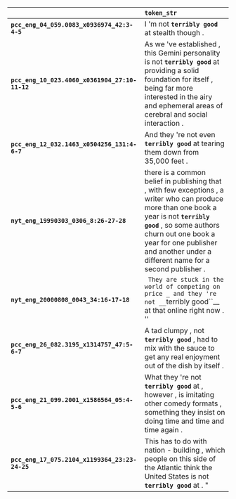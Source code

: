 |                                                | `token_str`                                                                                                                                                                                                                                                                   |
|:-----------------------------------------------|:------------------------------------------------------------------------------------------------------------------------------------------------------------------------------------------------------------------------------------------------------------------------------|
| **`pcc_eng_04_059.0083_x0936974_42:3-4-5`**    | I 'm not __``terribly good``__ at stealth though .                                                                                                                                                                                                                            |
| **`pcc_eng_10_023.4060_x0361904_27:10-11-12`** | As we 've established , this Gemini personality is not __``terribly good``__ at providing a solid foundation for itself , being far more interested in the airy and ephemeral areas of cerebral and social interaction .                                                      |
| **`pcc_eng_12_032.1463_x0504256_131:4-6-7`**   | And they 're not even __``terribly good``__ at tearing them down from 35,000 feet .                                                                                                                                                                                           |
| **`nyt_eng_19990303_0306_8:26-27-28`**         | there is a common belief in publishing that , with few exceptions , a writer who can produce more than one book a year is not __``terribly good``__ , so some authors churn out one book a year for one publisher and another under a different name for a second publisher . |
| **`nyt_eng_20000808_0043_34:16-17-18`**        | `` They are stuck in the world of competing on price _ and they 're not __``terribly good``__ at that online right now . ''                                                                                                                                                   |
| **`pcc_eng_26_082.3195_x1314757_47:5-6-7`**    | A tad clumpy , not __``terribly good``__ , had to mix with the sauce to get any real enjoyment out of the dish by itself .                                                                                                                                                    |
| **`pcc_eng_21_099.2001_x1586564_05:4-5-6`**    | What they 're not __``terribly good``__ at , however , is imitating other comedy formats , something they insist on doing time and time and time again .                                                                                                                      |
| **`pcc_eng_17_075.2104_x1199364_23:23-24-25`** | This has to do with nation - building , which people on this side of the Atlantic think the United States is not __``terribly good``__ at . "                                                                                                                                 |